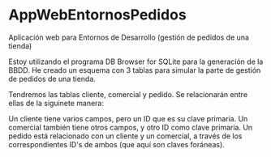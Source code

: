 # AppWebEntornosPedidos
Aplicación web para Entornos de Desarrollo (gestión de pedidos de una tienda)

Estoy utilizando el programa DB Browser for SQLite para la generación de la BBDD. He creado un esquema con 3 tablas para simular la parte de gestión de pedidos de una tienda.

Tendremos las tablas cliente, comercial y pedido. Se relacionarán entre ellas de la siguinete manera:

Un cliente tiene varios campos, pero un ID que es su clave primaria. Un comercial también tiene otros campos, y otro ID como clave primaria. 
Un pedido está relacionado con un cliente y un comercial, a través de los correspondientes ID's de ambos (que aquí son claves foráneas).
